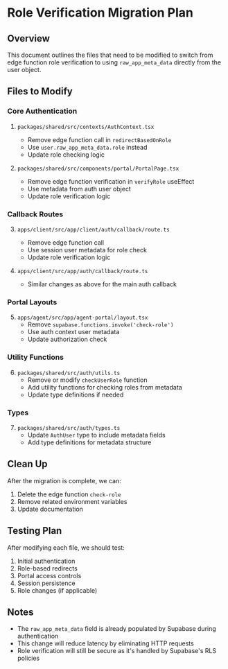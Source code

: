 # Role Verification Migration Plan

## Overview
This document outlines the files that need to be modified to switch from edge function role verification to using `raw_app_meta_data` directly from the user object.

## Files to Modify

### Core Authentication
1. `packages/shared/src/contexts/AuthContext.tsx`
   - Remove edge function call in `redirectBasedOnRole`
   - Use `user.raw_app_meta_data.role` instead
   - Update role checking logic

2. `packages/shared/src/components/portal/PortalPage.tsx`
   - Remove edge function verification in `verifyRole` useEffect
   - Use metadata from auth user object
   - Update role verification logic

### Callback Routes
3. `apps/client/src/app/client/auth/callback/route.ts`
   - Remove edge function call
   - Use session user metadata for role check
   - Update role verification logic

4. `apps/client/src/app/auth/callback/route.ts`
   - Similar changes as above for the main auth callback

### Portal Layouts
5. `apps/agent/src/app/agent-portal/layout.tsx`
   - Remove `supabase.functions.invoke('check-role')`
   - Use auth context user metadata
   - Update authorization check

### Utility Functions
6. `packages/shared/src/auth/utils.ts`
   - Remove or modify `checkUserRole` function
   - Add utility functions for checking roles from metadata
   - Update type definitions if needed

### Types
7. `packages/shared/src/auth/types.ts`
   - Update `AuthUser` type to include metadata fields
   - Add type definitions for metadata structure

## Clean Up
After the migration is complete, we can:
1. Delete the edge function `check-role`
2. Remove related environment variables
3. Update documentation

## Testing Plan
After modifying each file, we should test:
1. Initial authentication
2. Role-based redirects
3. Portal access controls
4. Session persistence
5. Role changes (if applicable)

## Notes
- The `raw_app_meta_data` field is already populated by Supabase during authentication
- This change will reduce latency by eliminating HTTP requests
- Role verification will still be secure as it's handled by Supabase's RLS policies 